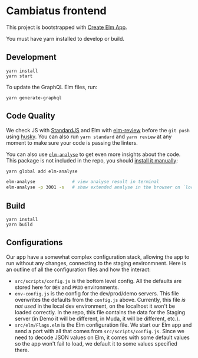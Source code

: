 # Cambiatus frontend

This project is bootstrapped with [Create Elm App](https://github.com/halfzebra/create-elm-app).


You must have yarn installed to develop or build.


## Development

```
yarn install
yarn start
```

To update the GraphQL Elm files, run:

```
yarn generate-graphql
```

## Code Quality

We check JS with [StandardJS](https://github.com/standard/standard) and Elm with [elm-review](https://github.com/jfmengels/elm-review)
before the `git push` using [husky](https://github.com/typicode/husky). You can also run `yarn standard` and `yarn review`
at any moment to make sure your code is passing the linters.

You can also use [`elm-analyse`](https://github.com/stil4m/elm-analyse) to get even more insights about the code.
This package is not included in the repo, you should [install it manually](https://github.com/stil4m/elm-analyse#install):

```sh
yarn global add elm-analyse

elm-analyse              # view analyse result in terminal
elm-analyse -p 3001 -s   # show extended analyse in the browser on `localhost:3001`
```


## Build

```
yarn install
yarn build
```

## Configurations

Our app have a somewhat complex configuration stack, allowing the app to run without any changes, connecting to the staging environmnent. Here is an outline of all the configuration files and how the interact:

- `src/scripts/config.js` is the bottom level config. All the defaults are stored here for `DEV` and `PROD` environments.
- `env-config.js` is the config for the dev/prod/demo servers. This file overwrites the defaults from the `config.js` above. Currently, this file _is not used_ in the local dev environment, on the localhost it won't be loaded correctly. In the repo, this file contains the data for the Staging server (in Demo it will be different, in Muda, it will be different, etc.).
- `src/elm/Flags.elm` is the Elm configuration file. We start our Elm app and send a port with all that comes from `src/scripts/config.js`. Since we need to decode JSON values on Elm, it comes with some default values so the app won't fail to load, we default it to some values specified there.

